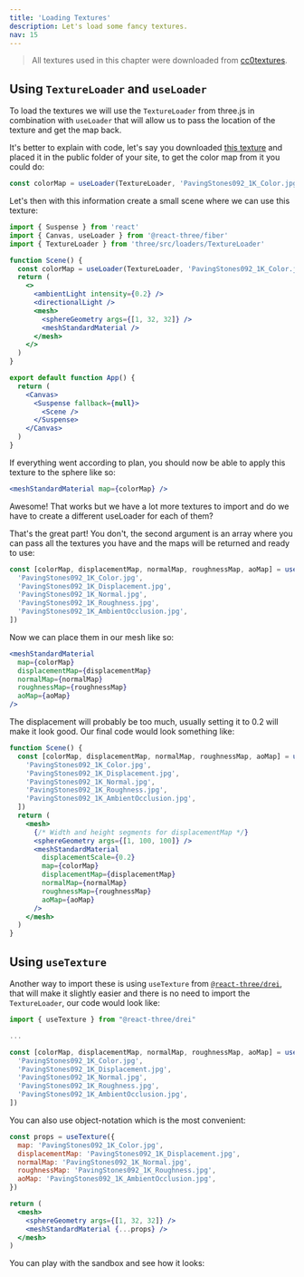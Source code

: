 ```yaml
---
title: 'Loading Textures'
description: Let's load some fancy textures.
nav: 15
---
```


> All textures used in this chapter were downloaded from [cc0textures](https://cc0textures.com/).

## Using `TextureLoader` and `useLoader`

To load the textures we will use the `TextureLoader` from three.js in combination with `useLoader` that will allow us to pass the location of the texture and get the map back.

It's better to explain with code, let's say you downloaded [this texture](https://cc0textures.com/view?id=PavingStones092) and placed it in the public folder of your site, to get the color map from it you could do:

```js
const colorMap = useLoader(TextureLoader, 'PavingStones092_1K_Color.jpg')
```

Let's then with this information create a small scene where we can use this texture:

```jsx
import { Suspense } from 'react'
import { Canvas, useLoader } from '@react-three/fiber'
import { TextureLoader } from 'three/src/loaders/TextureLoader'

function Scene() {
  const colorMap = useLoader(TextureLoader, 'PavingStones092_1K_Color.jpg')
  return (
    <>
      <ambientLight intensity={0.2} />
      <directionalLight />
      <mesh>
        <sphereGeometry args={[1, 32, 32]} />
        <meshStandardMaterial />
      </mesh>
    </>
  )
}

export default function App() {
  return (
    <Canvas>
      <Suspense fallback={null}>
        <Scene />
      </Suspense>
    </Canvas>
  )
}
```

If everything went according to plan, you should now be able to apply this texture to the sphere like so:

```jsx
<meshStandardMaterial map={colorMap} />
```

Awesome! That works but we have a lot more textures to import and do we have to create a different useLoader for each of them?

That's the great part! You don't, the second argument is an array where you can pass all the textures you have and the maps will be returned and ready to use:

```js
const [colorMap, displacementMap, normalMap, roughnessMap, aoMap] = useLoader(TextureLoader, [
  'PavingStones092_1K_Color.jpg',
  'PavingStones092_1K_Displacement.jpg',
  'PavingStones092_1K_Normal.jpg',
  'PavingStones092_1K_Roughness.jpg',
  'PavingStones092_1K_AmbientOcclusion.jpg',
])
```

Now we can place them in our mesh like so:

```jsx
<meshStandardMaterial
  map={colorMap}
  displacementMap={displacementMap}
  normalMap={normalMap}
  roughnessMap={roughnessMap}
  aoMap={aoMap}
/>
```

The displacement will probably be too much, usually setting it to 0.2 will make it look good. Our final code would look something like:

```jsx
function Scene() {
  const [colorMap, displacementMap, normalMap, roughnessMap, aoMap] = useLoader(TextureLoader, [
    'PavingStones092_1K_Color.jpg',
    'PavingStones092_1K_Displacement.jpg',
    'PavingStones092_1K_Normal.jpg',
    'PavingStones092_1K_Roughness.jpg',
    'PavingStones092_1K_AmbientOcclusion.jpg',
  ])
  return (
    <mesh>
      {/* Width and height segments for displacementMap */}
      <sphereGeometry args={[1, 100, 100]} />
      <meshStandardMaterial
        displacementScale={0.2}
        map={colorMap}
        displacementMap={displacementMap}
        normalMap={normalMap}
        roughnessMap={roughnessMap}
        aoMap={aoMap}
      />
    </mesh>
  )
}
```

## Using `useTexture`

Another way to import these is using `useTexture` from [`@react-three/drei`](https://github.com/pmndrs/drei), that will make it slightly easier and there is no need to import the `TextureLoader`, our code would look like:

```js
import { useTexture } from "@react-three/drei"

...

const [colorMap, displacementMap, normalMap, roughnessMap, aoMap] = useTexture([
  'PavingStones092_1K_Color.jpg',
  'PavingStones092_1K_Displacement.jpg',
  'PavingStones092_1K_Normal.jpg',
  'PavingStones092_1K_Roughness.jpg',
  'PavingStones092_1K_AmbientOcclusion.jpg',
])
```

You can also use object-notation which is the most convenient:

```jsx
const props = useTexture({
  map: 'PavingStones092_1K_Color.jpg',
  displacementMap: 'PavingStones092_1K_Displacement.jpg',
  normalMap: 'PavingStones092_1K_Normal.jpg',
  roughnessMap: 'PavingStones092_1K_Roughness.jpg',
  aoMap: 'PavingStones092_1K_AmbientOcclusion.jpg',
})

return (
  <mesh>
    <sphereGeometry args={[1, 32, 32]} />
    <meshStandardMaterial {...props} />
  </mesh>
)
```

You can play with the sandbox and see how it looks:

<Codesandbox id="rusfd" />
